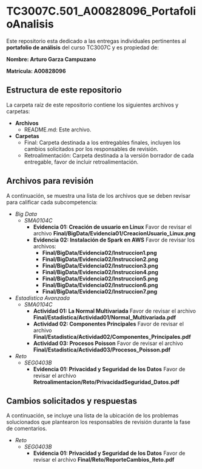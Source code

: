# TC3007C.501_A00828096_PortafolioAnalisis

Este repositorio esta dedicado a las entregas individuales pertinentes al **portafolio de análisis** del curso TC3007C y es propiedad de:

**Nombre: Arturo Garza Campuzano**

**Matrícula: A00828096**

## Estructura de este repositorio

La carpeta raíz de este repositorio contiene los siguientes archivos y carpetas:

- **Archivos**
  - README.md: Este archivo.
- **Carpetas**
  - Final: Carpeta destinada a los entregables finales, incluyen los cambios solicitados por los responsables de revisión.
  - Retroalimentación: Carpeta destinada a la versión borrador de cada entregable, favor de incluir retroalimentación.

## Archivos para revisión

A continuación, se muestra una lista de los archivos que se deben revisar para calificar cada subcompetencia:

- *Big Data*
  - *SMA0104C*
    - **Evidencia 01: Creación de usuario en Linux** Favor de revisar el archivo **Final/BigData/Evidencia01/CreacionUsuario_Linux.png**
    - **Evidencia 02: Instalación de Spark en AWS** Favor de revisar los archivos:
      - **Final/BigData/Evidencia02/Instruccion1.png**
      - **Final/BigData/Evidencia02/Instruccion2.png**
      - **Final/BigData/Evidencia02/Instruccion3.png**
      - **Final/BigData/Evidencia02/Instruccion4.png**
      - **Final/BigData/Evidencia02/Instruccion5.png**
      - **Final/BigData/Evidencia02/Instruccion6.png**
      - **Final/BigData/Evidencia02/Instruccion7.png**
- *Estadística Avanzada*
  - *SMA0104C*
    - **Actividad 01: La Normal Multivariada** Favor de revisar el archivo **Final/Estadistica/Actividad01/Normal_Multivariada.pdf**
    - **Actividad 02: Componentes Principales** Favor de revisar el archivo **Final/Estadistica/Actividad02/Componentes_Principales.pdf**
    - **Actividad 03: Procesos Poisson** Favor de revisar el archivo **Final/Estadistica/Actividad03/Procesos_Poisson.pdf**
- *Reto*
  - *SEG0403B*
    - **Evidencia 01: Privacidad y Seguridad de los Datos** Favor de revisar el archivo **Retroalimentacion/Reto/PrivacidadSeguridad_Datos.pdf**

## Cambios solicitados y respuestas

A continuación, se incluye una lista de la ubicación de los problemas solucionados que plantearon los responsables de revisión durante la fase de comentarios.

- *Reto*
  - *SEG0403B*
    - **Evidencia 01: Privacidad y Seguridad de los Datos** Favor de revisar el archivo **Final/Reto/ReporteCambios_Reto.pdf**
